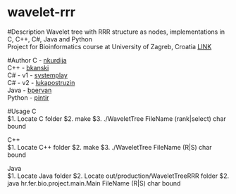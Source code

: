 wavelet-rrr
===========
#Description
Wavelet tree with RRR structure as nodes, implementations in C, C++, C#, Java and Python<br />
Project for Bioinformatics course at University of Zagreb, Croatia [LINK](http://www.fer.unizg.hr/en/course/bio)

#Author
C - [nkurdija](http://github.com/nkurdija)<br />
C++ - [bkanski](http://github.com/bkanski)<br />
C# - v1 - [systemplay](http://github.com/systemplay)<br />
C# - v2 - [lukapostruzin](http://github.com/lukapostruzin)<br />
Java - [bpervan](http://github.com/bpervan)<br />
Python - [pintir](http://github.com/pintir)<br />

#Usage
C<br />
$1. Locate C folder
$2. make
$3. ./WaveletTree FileName (rank|select) char bound
<br />

C++<br />
$1. Locate C++ folder
$2. make
$3. ./WaveletTree FileName (R|S) char bound
<br />

Java<br />
$1. Locate Java folder
$2. Locate out/production/WaveletTreeRRR folder
$2. java hr.fer.bio.project.main.Main FileName (R|S) char bound
<br />
